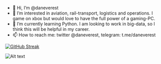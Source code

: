 - 👋 Hi, I’m @daneverest
- 👀 I’m interested in aviation, rail-transport, logistics and operations. I game on xbox but would love to have the full power of a gaming-PC.
- 🌱 I’m currently learning Python. I am looking to work in big-data, so I think this will be helpful in my career.
- 📫 How to reach me: twitter @daneverest, telegram: t.me/daneverest

[![GitHub Streak](https://github-readme-streak-stats.herokuapp.com/?user=daneverest)](https://git.io/streak-stats)

![Alt text](https://spotify-recently-played-readme.vercel.app/api?user=daneverest&unique={true|1|on|yes})
<!---
daneverest/daneverest is a ✨ special ✨ repository because its `README.md` (this file) appears on your GitHub profile.
You can click the Preview link to take a look at your changes.
--->
